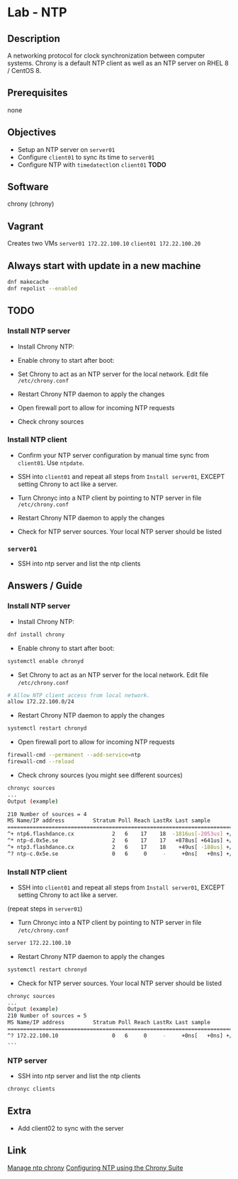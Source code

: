 # Lab - NTP

## Description

A networking protocol for clock synchronization between computer systems. Chrony is a default NTP client as well as an NTP server on RHEL 8 / CentOS 8.

## Prerequisites

none

## Objectives

- Setup an NTP server on `server01`
- Configure `client01` to sync its time to `server01`
- Configure NTP with `timedatectl`on `client01` **TODO**

## Software

chrony (chrony)

## Vagrant

Creates two VMs
`server01 172.22.100.10`
`client01 172.22.100.20`

## Always start with update in a new machine

```bash
dnf makecache
dnf repolist --enabled
```

## TODO

### Install NTP server

- Install Chrony NTP:

- Enable chrony to start after boot:

- Set Chrony to act as an NTP server for the local network. Edit file `/etc/chrony.conf`

- Restart Chrony NTP daemon to apply the changes

- Open firewall port to allow for incoming NTP requests

- Check chrony sources

### Install NTP client

- Confirm your NTP server configuration by manual time sync from `client01`. Use `ntpdate`.

- SSH into `client01` and repeat all steps from `Install server01`, EXCEPT setting Chrony to act like a server.

- Turn Chronyc into a NTP client by pointing to NTP server in file `/etc/chrony.conf`

- Restart Chrony NTP daemon to apply the changes

- Check for NTP server sources. Your local NTP server should be listed

### `server01`

- SSH into ntp server and list the ntp clients

## Answers / Guide

### Install NTP server

- Install Chrony NTP:

```bash
dnf install chrony
```

- Enable chrony to start after boot:

```bash
systemctl enable chronyd
```

- Set Chrony to act as an NTP server for the local network. Edit file `/etc/chrony.conf`

```bash
# Allow NTP client access from local network.
allow 172.22.100.0/24
```

- Restart Chrony NTP daemon to apply the changes

```bash
systemctl restart chronyd
```

- Open firewall port to allow for incoming NTP requests

```bash
firewall-cmd --permanent --add-service=ntp
firewall-cmd --reload
```

- Check chrony sources (you might see different sources)

```bash
chronyc sources
...
Output (example)

210 Number of sources = 4
MS Name/IP address         Stratum Poll Reach LastRx Last sample
===============================================================================
^+ ntp6.flashdance.cx            2   6    17    18  -1816us[-2053us] +/-   38ms
^* ntp-d.0x5e.se                 2   6    17    17   +878us[ +641us] +/-   28ms
^+ ntp3.flashdance.cx            2   6    17    18    +49us[ -188us] +/-   45ms
^? ntp-c.0x5e.se                 0   6     0     -     +0ns[   +0ns] +/-    0ns

```

### Install NTP client

- SSH into `client01` and repeat all steps from `Install server01`, EXCEPT setting Chrony to act like a server.

(repeat steps in `server01`)

- Turn Chronyc into a NTP client by pointing to NTP server in file `/etc/chrony.conf`

```bash
server 172.22.100.10
```

- Restart Chrony NTP daemon to apply the changes

```bash
systemctl restart chronyd
```

- Check for NTP server sources. Your local NTP server should be listed

```bash
chronyc sources
...
Output (example)
210 Number of sources = 5
MS Name/IP address         Stratum Poll Reach LastRx Last sample
===============================================================================
^? 172.22.100.10                 0   6     0     -     +0ns[   +0ns] +/-    0ns
...
```

### NTP server

- SSH into ntp server and list the ntp clients

```bash
chronyc clients
```

## Extra

- Add client02 to sync with the server

## Link

[Manage ntp chrony](https://opensource.com/article/18/12/manage-ntp-chrony)
[Configuring NTP using the Chrony Suite](https://access.redhat.com/documentation/en-us/red_hat_enterprise_linux/7/html/system_administrators_guide/ch-configuring_ntp_using_the_chrony_suite)
